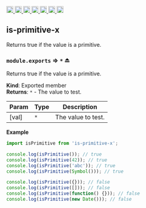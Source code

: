 <a
  href="https://travis-ci.org/Xotic750/is-primitive-x"
  title="Travis status">
<img
  src="https://travis-ci.org/Xotic750/is-primitive-x.svg?branch=master"
  alt="Travis status" height="18">
</a>
<a
  href="https://david-dm.org/Xotic750/is-primitive-x"
  title="Dependency status">
<img src="https://david-dm.org/Xotic750/is-primitive-x/status.svg"
  alt="Dependency status" height="18"/>
</a>
<a
  href="https://david-dm.org/Xotic750/is-primitive-x?type=dev"
  title="devDependency status">
<img src="https://david-dm.org/Xotic750/is-primitive-x/dev-status.svg"
  alt="devDependency status" height="18"/>
</a>
<a
  href="https://badge.fury.io/js/is-primitive-x"
  title="npm version">
<img src="https://badge.fury.io/js/is-primitive-x.svg"
  alt="npm version" height="18">
</a>
<a
  href="https://www.jsdelivr.com/package/npm/is-primitive-x"
  title="jsDelivr hits">
<img src="https://data.jsdelivr.com/v1/package/npm/is-primitive-x/badge?style=rounded"
  alt="jsDelivr hits" height="18">
</a>
<a
  href="https://bettercodehub.com/results/Xotic750/is-primitive-x"
  title="bettercodehub score">
<img src="https://bettercodehub.com/edge/badge/Xotic750/is-primitive-x?branch=master"
  alt="bettercodehub score" height="18">
</a>
<a
  href="https://coveralls.io/github/Xotic750/is-primitive-x?branch=master"
  title="Coverage Status">
<img src="https://coveralls.io/repos/github/Xotic750/is-primitive-x/badge.svg?branch=master"
  alt="Coverage Status" height="18">
</a>

<a name="module_is-primitive-x"></a>

## is-primitive-x

Returns true if the value is a primitive.

<a name="exp_module_is-primitive-x--module.exports"></a>

### `module.exports` ⇒ <code>\*</code> ⏏

Returns true if the value is a primitive.

**Kind**: Exported member  
**Returns**: <code>\*</code> - The value to test.

| Param | Type            | Description        |
| ----- | --------------- | ------------------ |
| [val] | <code>\*</code> | The value to test. |

**Example**

```js
import isPrimitive from 'is-primitive-x';

console.log(isPrimitive()); // true
console.log(isPrimitive(42)); // true
console.log(isPrimitive('abc')); // true
console.log(isPrimitive(Symbol())); // true

console.log(isPrimitive({})); // false
console.log(isPrimitive([])); // false
console.log(isPrimitive(function() {})); // false
console.log(isPrimitive(new Date())); // false
```
